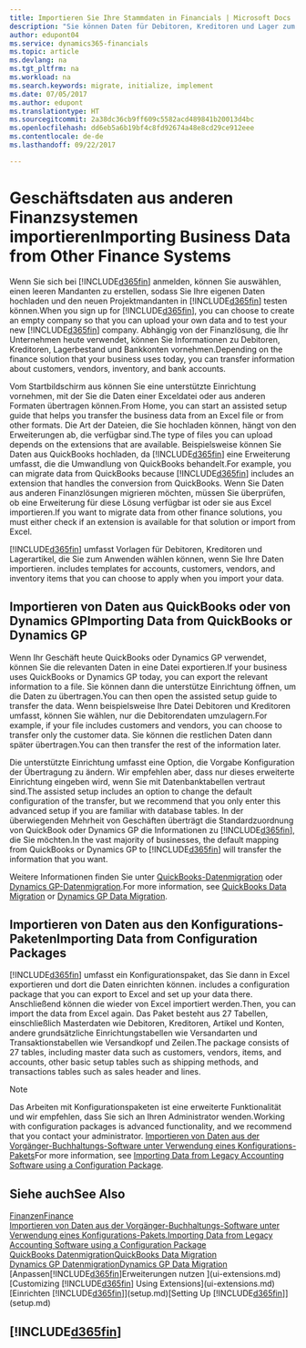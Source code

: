 ```yaml
---
title: Importieren Sie Ihre Stammdaten in Financials | Microsoft Docs
description: "Sie können Daten für Debitoren, Kreditoren und Lager zum Beispiel aus Excel oder QuickBooks Dynamics GP, in Financials migrieren."
author: edupont04
ms.service: dynamics365-financials
ms.topic: article
ms.devlang: na
ms.tgt_pltfrm: na
ms.workload: na
ms.search.keywords: migrate, initialize, implement
ms.date: 07/05/2017
ms.author: edupont
ms.translationtype: HT
ms.sourcegitcommit: 2a38dc36cb9ff609c5582acd489841b20013d4bc
ms.openlocfilehash: dd6eb5a6b19bf4c8fd92674a48e8cd29ce912eee
ms.contentlocale: de-de
ms.lasthandoff: 09/22/2017

---
```

# <a name="importing-business-data-from-other-finance-systems"></a><span data-ttu-id="aff58-103">Geschäftsdaten aus anderen Finanzsystemen importieren</span><span class="sxs-lookup"><span data-stu-id="aff58-103">Importing Business Data from Other Finance Systems</span></span>
<span data-ttu-id="aff58-104">Wenn Sie sich bei [!INCLUDE[d365fin](includes/d365fin_md.md)] anmelden, können Sie auswählen, einen leeren Mandanten zu erstellen, sodass Sie Ihre eigenen Daten hochladen und den neuen Projektmandanten in [!INCLUDE[d365fin](includes/d365fin_md.md)] testen können.</span><span class="sxs-lookup"><span data-stu-id="aff58-104">When you sign up for [!INCLUDE[d365fin](includes/d365fin_md.md)], you can choose to create an empty company so that you can upload your own data and to test your new [!INCLUDE[d365fin](includes/d365fin_md.md)] company.</span></span> <span data-ttu-id="aff58-105">Abhängig von der Finanzlösung, die Ihr Unternehmen heute verwendet, können Sie Informationen zu Debitoren, Kreditoren, Lagerbestand und Bankkonten vornehmen.</span><span class="sxs-lookup"><span data-stu-id="aff58-105">Depending on the finance solution that your business uses today, you can transfer information about customers, vendors, inventory, and bank accounts.</span></span>  

<span data-ttu-id="aff58-106">Vom Startbildschirm aus können Sie eine unterstützte Einrichtung vornehmen, mit der Sie die Daten einer Exceldatei oder aus anderen Formaten übertragen können.</span><span class="sxs-lookup"><span data-stu-id="aff58-106">From Home, you can start an assisted setup guide that helps you transfer the business data from an Excel file or from other formats.</span></span> <span data-ttu-id="aff58-107">Die Art der Dateien, die Sie hochladen können, hängt von den Erweiterungen ab, die verfügbar sind.</span><span class="sxs-lookup"><span data-stu-id="aff58-107">The type of files you can upload depends on the extensions that are available.</span></span> <span data-ttu-id="aff58-108">Beispielsweise können Sie Daten aus QuickBooks hochladen, da [!INCLUDE[d365fin](includes/d365fin_md.md)] eine Erweiterung umfasst, die die Umwandlung von QuickBooks behandelt.</span><span class="sxs-lookup"><span data-stu-id="aff58-108">For example, you can migrate data from QuickBooks because [!INCLUDE[d365fin](includes/d365fin_md.md)] includes an extension that handles the conversion from QuickBooks.</span></span> <span data-ttu-id="aff58-109">Wenn Sie Daten aus anderen Finanzlösungen migrieren möchten, müssen Sie überprüfen, ob eine Erweiterung für diese Lösung verfügbar ist oder sie aus Excel importieren.</span><span class="sxs-lookup"><span data-stu-id="aff58-109">If you want to migrate data from other finance solutions, you must either check if an extension is available for that solution or import from Excel.</span></span>  

[!INCLUDE[d365fin](includes/d365fin_md.md)]<span data-ttu-id="aff58-110"> umfasst Vorlagen für Debitoren, Kreditoren und Lagerartikel, die Sie zum Anwenden wählen können, wenn Sie Ihre Daten importieren.</span><span class="sxs-lookup"><span data-stu-id="aff58-110"> includes templates for accounts, customers, vendors, and inventory items that you can choose to apply when you import your data.</span></span>  

## <a name="importing-data-from-quickbooks-or-dynamics-gp"></a><span data-ttu-id="aff58-111">Importieren von Daten aus QuickBooks oder von Dynamics GP</span><span class="sxs-lookup"><span data-stu-id="aff58-111">Importing Data from QuickBooks or Dynamics GP</span></span>
<span data-ttu-id="aff58-112">Wenn Ihr Geschäft heute QuickBooks oder Dynamics GP verwendet, können Sie die relevanten Daten in eine Datei exportieren.</span><span class="sxs-lookup"><span data-stu-id="aff58-112">If your business uses QuickBooks or Dynamics GP today, you can export the relevant information to a file.</span></span> <span data-ttu-id="aff58-113">Sie können dann die unterstütze Einrichtung öffnen, um die Daten zu übertragen.</span><span class="sxs-lookup"><span data-stu-id="aff58-113">You can then open the assisted setup guide to transfer the data.</span></span>
<span data-ttu-id="aff58-114">Wenn beispielsweise Ihre Datei Debitoren und Kreditoren umfasst, können Sie wählen, nur die Debitorendaten umzulagern.</span><span class="sxs-lookup"><span data-stu-id="aff58-114">For example, if your file includes customers and vendors, you can choose to transfer only the customer data.</span></span> <span data-ttu-id="aff58-115">Sie können die restlichen Daten dann später übertragen.</span><span class="sxs-lookup"><span data-stu-id="aff58-115">You can then transfer the rest of the information later.</span></span>  

<span data-ttu-id="aff58-116">Die unterstützte Einrichtung umfasst eine Option, die Vorgabe Konfiguration der Übertragung zu ändern. Wir empfehlen aber, dass nur dieses erweiterte Einrichtung eingeben wird, wenn Sie mit Datenbanktabellen vertraut sind.</span><span class="sxs-lookup"><span data-stu-id="aff58-116">The assisted setup includes an option to change the default configuration of the transfer, but we recommend that you only enter this advanced setup if you are familiar with database tables.</span></span> <span data-ttu-id="aff58-117">In der überwiegenden Mehrheit von Geschäften überträgt die Standardzuordnung von QuickBook oder Dynamics GP die Informationen zu [!INCLUDE[d365fin](includes/d365fin_md.md)], die Sie möchten.</span><span class="sxs-lookup"><span data-stu-id="aff58-117">In the vast majority of businesses, the default mapping from QuickBooks or Dynamics GP to [!INCLUDE[d365fin](includes/d365fin_md.md)] will transfer the information that you want.</span></span>  

<span data-ttu-id="aff58-118">Weitere Informationen finden Sie unter [QuickBooks-Datenmigration](ui-extensions-quickbooks-data-migration.md) oder [Dynamics GP-Datenmigration](ui-extensions-dynamicsgp-data-migration.md).</span><span class="sxs-lookup"><span data-stu-id="aff58-118">For more information, see [QuickBooks Data Migration](ui-extensions-quickbooks-data-migration.md) or [Dynamics GP Data Migration](ui-extensions-dynamicsgp-data-migration.md).</span></span>

## <a name="importing-data-from-configuration-packages"></a><span data-ttu-id="aff58-119">Importieren von Daten aus den Konfigurations-Paketen</span><span class="sxs-lookup"><span data-stu-id="aff58-119">Importing Data from Configuration Packages</span></span>
[!INCLUDE[d365fin](includes/d365fin_md.md)]<span data-ttu-id="aff58-120"> umfasst ein Konfigurationspaket, das Sie dann in Excel exportieren und dort die Daten einrichten können.</span><span class="sxs-lookup"><span data-stu-id="aff58-120"> includes a configuration package that you can export to Excel and set up your data there.</span></span> <span data-ttu-id="aff58-121">Anschließend können die wieder von Excel importiert werden.</span><span class="sxs-lookup"><span data-stu-id="aff58-121">Then, you can import the data from Excel again.</span></span> <span data-ttu-id="aff58-122">Das Paket besteht aus 27 Tabellen, einschließlich Masterdaten wie Debitoren, Kreditoren, Artikel und Konten, andere grundsätzliche Einrichtungstabellen wie Versandarten und Transaktionstabellen wie Versandkopf und Zeilen.</span><span class="sxs-lookup"><span data-stu-id="aff58-122">The package consists of 27 tables, including master data such as customers, vendors, items, and accounts, other basic setup tables such as shipping methods, and transactions tables such as sales header and lines.</span></span>  

> [!NOTE]  
>   <span data-ttu-id="aff58-123">Das Arbeiten mit Konfigurationspaketen ist eine erweiterte Funktionalität und wir empfehlen, dass Sie sich an Ihren Administrator wenden.</span><span class="sxs-lookup"><span data-stu-id="aff58-123">Working with configuration packages is advanced functionality, and we recommend that you contact your administrator.</span></span> <span data-ttu-id="aff58-124">[Importieren von Daten aus der Vorgänger-Buchhaltungs-Software unter Verwendung eines Konfigurations-Pakets](across-import-data-configuration-packages.md)</span><span class="sxs-lookup"><span data-stu-id="aff58-124">For more information, see [Importing Data from Legacy Accounting Software using a Configuration Package](across-import-data-configuration-packages.md).</span></span>  

## <a name="see-also"></a><span data-ttu-id="aff58-125">Siehe auch</span><span class="sxs-lookup"><span data-stu-id="aff58-125">See Also</span></span>
[<span data-ttu-id="aff58-126">Finanzen</span><span class="sxs-lookup"><span data-stu-id="aff58-126">Finance</span></span>](finance.md)  
[<span data-ttu-id="aff58-127">Importieren von Daten aus der Vorgänger-Buchhaltungs-Software unter Verwendung eines Konfigurations-Pakets.</span><span class="sxs-lookup"><span data-stu-id="aff58-127">Importing Data from Legacy Accounting Software using a Configuration Package</span></span>](across-import-data-configuration-packages.md)  
[<span data-ttu-id="aff58-128">QuickBooks Datenmigration</span><span class="sxs-lookup"><span data-stu-id="aff58-128">QuickBooks Data Migration</span></span>](ui-extensions-quickbooks-data-migration.md)  
[<span data-ttu-id="aff58-129">Dynamics GP Datenmigration</span><span class="sxs-lookup"><span data-stu-id="aff58-129">Dynamics GP Data Migration</span></span>](ui-extensions-dynamicsgp-data-migration.md)  
<span data-ttu-id="aff58-130">[Anpassen[!INCLUDE[d365fin](includes/d365fin_md.md)]Erweiterungen nutzen ](ui-extensions.md) </span><span class="sxs-lookup"><span data-stu-id="aff58-130">[Customizing [!INCLUDE[d365fin](includes/d365fin_md.md)] Using Extensions](ui-extensions.md) </span></span>  
<span data-ttu-id="aff58-131">[Einrichten [!INCLUDE[d365fin](includes/d365fin_md.md)]](setup.md)</span><span class="sxs-lookup"><span data-stu-id="aff58-131">[Setting Up [!INCLUDE[d365fin](includes/d365fin_md.md)]](setup.md)</span></span>

## [!INCLUDE[d365fin](includes/free_trial_md.md)]

